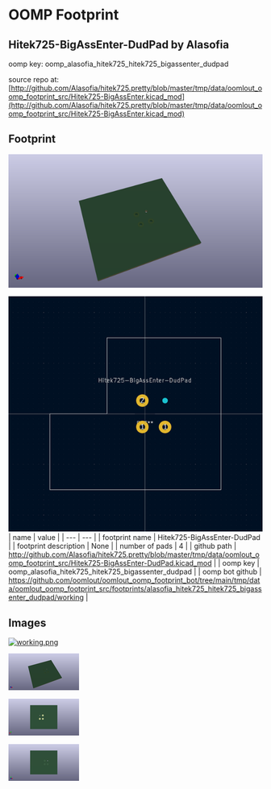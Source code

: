 # OOMP Footprint  
## Hitek725-BigAssEnter-DudPad  by Alasofia  
  
oomp key: oomp_alasofia_hitek725_hitek725_bigassenter_dudpad  
  
source repo at: [http://github.com/Alasofia/hitek725.pretty/blob/master/tmp/data/oomlout_oomp_footprint_src/Hitek725-BigAssEnter.kicad_mod](http://github.com/Alasofia/hitek725.pretty/blob/master/tmp/data/oomlout_oomp_footprint_src/Hitek725-BigAssEnter.kicad_mod)  
## Footprint  
  
[![working_kicad_pcb_3d.png](working_kicad_pcb_3d_600.png)](working_kicad_pcb_3d.png)  
  
[![working.png](working_600.png)](working.png)  
| name | value | 
| --- | --- | 
| footprint name | Hitek725-BigAssEnter-DudPad | 
| footprint description | None | 
| number of pads | 4 | 
| github path | http://github.com/Alasofia/hitek725.pretty/blob/master/tmp/data/oomlout_oomp_footprint_src/Hitek725-BigAssEnter-DudPad.kicad_mod | 
| oomp key | oomp_alasofia_hitek725_hitek725_bigassenter_dudpad | 
| oomp bot github | https://github.com/oomlout/oomlout_oomp_footprint_bot/tree/main/tmp/data/oomlout_oomp_footprint_src/footprints/alasofia_hitek725_hitek725_bigassenter_dudpad/working | 
## Images  
  
[![working.png](working_140.png)](working.png)  
  
[![working_kicad_pcb_3d.png](working_kicad_pcb_3d_140.png)](working_kicad_pcb_3d.png)  
  
[![working_kicad_pcb_3d_back.png](working_kicad_pcb_3d_back_140.png)](working_kicad_pcb_3d_back.png)  
  
[![working_kicad_pcb_3d_front.png](working_kicad_pcb_3d_front_140.png)](working_kicad_pcb_3d_front.png)  
